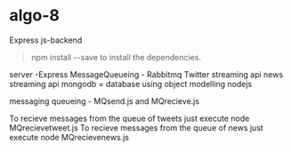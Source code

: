 # algo-8

Express js-backend

> npm install --save to install the dependencies.

server -Express
MessageQueueing - Rabbitmq
Twitter streaming api
news streaming api
mongodb = database using object modelling nodejs

messaging queueing - MQsend.js and MQrecieve.js

To recieve messages from the queue of tweets just execute node MQrecievetweet.js
To recieve messages from the queue of news just execute node MQrecievenews.js
